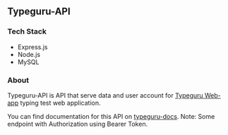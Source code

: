## Typeguru-API

### Tech Stack
- Express.js
- Node.js
- MySQL

### About

Typeguru-API is API that serve data and user account for [Typeguru Web-app](https://typeguru.vercel.app/) typing test web application. 

You can find documentation for this API on [typeguru-docs](https://documenter.getpostman.com/view/24059846/2s946feCxf). Note: Some endpoint with Authorization using Bearer Token.
